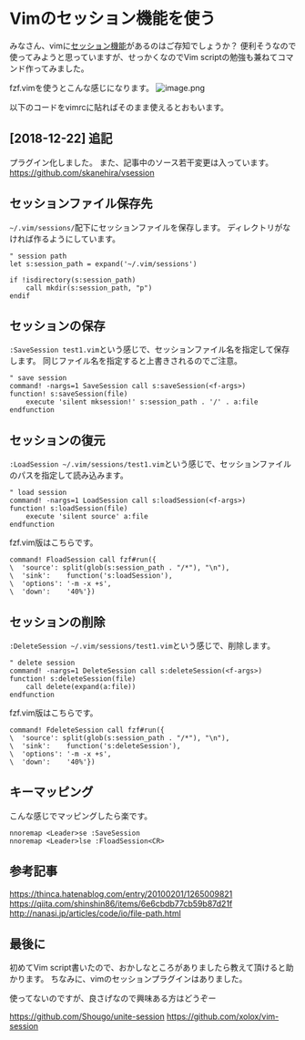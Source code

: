 # Vimのセッション機能を使う
みなさん、vimに[セッション機能](https://vim-jp.org/vimdoc-ja/usr_21.html#21.4)があるのはご存知でしょうか？
便利そうなので使ってみようと思っていますが、せっかくなのでVim scriptの勉強も兼ねてコマンド作ってみました。

fzf.vimを使うとこんな感じになります。
![image.png](https://qiita-image-store.s3.amazonaws.com/0/66178/21a1dc7b-44cc-0e9c-c88d-03d74abf9cbc.png)

以下のコードをvimrcに貼ればそのまま使えるとおもいます。

## [2018-12-22] 追記
プラグイン化しました。
また、記事中のソース若干変更は入っています。
https://github.com/skanehira/vsession

## セッションファイル保存先
`~/.vim/sessions/`配下にセッションファイルを保存します。
ディレクトリがなければ作るようにしています。

```vimscript
" session path
let s:session_path = expand('~/.vim/sessions')

if !isdirectory(s:session_path)
    call mkdir(s:session_path, "p")
endif
```

## セッションの保存
`:SaveSession test1.vim`という感じで、セッションファイル名を指定して保存します。
同じファイル名を指定すると上書きされるのでご注意。

```vimscript
" save session
command! -nargs=1 SaveSession call s:saveSession(<f-args>)
function! s:saveSession(file)
    execute 'silent mksession!' s:session_path . '/' . a:file
endfunction
```

## セッションの復元
`:LoadSession ~/.vim/sessions/test1.vim`という感じで、セッションファイルのパスを指定して読み込みます。

```vimscript
" load session
command! -nargs=1 LoadSession call s:loadSession(<f-args>)
function! s:loadSession(file)
    execute 'silent source' a:file
endfunction
```

fzf.vim版はこちらです。

```vimscript
command! FloadSession call fzf#run({
\  'source': split(glob(s:session_path . "/*"), "\n"),
\  'sink':    function('s:loadSession'),
\  'options': '-m -x +s',
\  'down':    '40%'})
```

## セッションの削除
`:DeleteSession ~/.vim/sessions/test1.vim`という感じで、削除します。

```vimscript
" delete session
command! -nargs=1 DeleteSession call s:deleteSession(<f-args>)
function! s:deleteSession(file)
    call delete(expand(a:file))
endfunction
```

fzf.vim版はこちらです。

```vimscript
command! FdeleteSession call fzf#run({
\  'source': split(glob(s:session_path . "/*"), "\n"),
\  'sink':    function('s:deleteSession'),
\  'options': '-m -x +s',
\  'down':    '40%'})
```

## キーマッピング
こんな感じでマッピングしたら楽です。

```vimscript
nnoremap <Leader>se :SaveSession 
nnoremap <Leader>lse :FloadSession<CR>
```

## 参考記事
https://thinca.hatenablog.com/entry/20100201/1265009821
https://qiita.com/shinshin86/items/6e6cbdb77cb59b87d21f
http://nanasi.jp/articles/code/io/file-path.html

## 最後に
初めてVim script書いたので、おかしなところがありましたら教えて頂けると助かります。
ちなみに、vimのセッションプラグインはありました。

使ってないのですが、良さげなので興味ある方はどうぞー

https://github.com/Shougo/unite-session
https://github.com/xolox/vim-session
